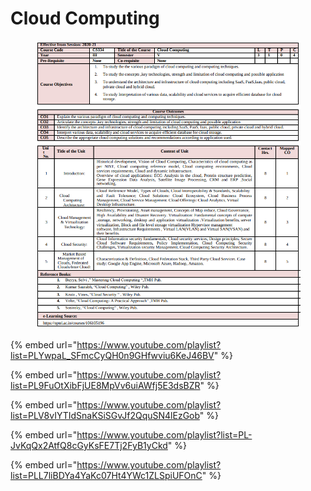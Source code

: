 # Cloud Computing

<figure><img src=".gitbook/assets/image (3) (1).png" alt=""><figcaption></figcaption></figure>

{% embed url="https://www.youtube.com/playlist?list=PLYwpaL_SFmcCyQH0n9GHfwviu6KeJ46BV" %}

{% embed url="https://www.youtube.com/playlist?list=PL9FuOtXibFjUE8MpVv6uiAWfj5E3dsBZR" %}

{% embed url="https://www.youtube.com/playlist?list=PLV8vIYTIdSnaKSiSGvJf2QquSN4lEzGob" %}

{% embed url="https://www.youtube.com/playlist?list=PL-JvKqQx2AtfQ8cGyKsFE7Tj2FyB1yCkd" %}

{% embed url="https://www.youtube.com/playlist?list=PLL7liBDYa4YaKc07Ht4YWc1ZLSpiUFOnC" %}
